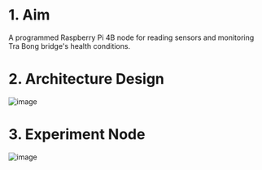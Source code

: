 # 1. Aim
A programmed Raspberry Pi 4B node for reading sensors and monitoring Tra Bong bridge's health conditions.

# 2. Architecture Design
![image](https://github.com/nghiavt2906/TraBong_RaspberryPi4b/assets/52102753/76a30d41-f2d1-4279-b0a1-cc690ccf78c2)

# 3. Experiment Node
![image](https://github.com/nghiavt2906/TraBong_RaspberryPi4b/assets/52102753/3e7dd628-0584-4b46-9690-c9c4838d7525)

